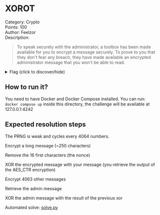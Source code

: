 # XOROT
Category: Crypto  
Points: 100  
Author: Feelzor  
Description:
> To speak securely with the administrator, a toolbox has been made available for you to encrypt a message securely.
> To prove to you that they don't fear any breach, they have made available an encrypted administrator message that you won't be able to read.

<details>
    <summary>Flag (click to discover/hide)</summary>
    <p>GH22{1nsecur3_AES_CTR_w1th_PRNGs}</p>
</details>

## How to run it?
You need to have Docker and Docker Compose installed.
You can run: ``docker compose up`` inside this directory, the challenge will
be available at 127.0.0.1:4242

## Expected resolution steps

The PRNG is weak and cycles every 4064 numbers.

Encrypt a long message (~250 characters)

Remove the 16 first characters (the nonce)

XOR the encrypted message with your message (you retrieve the output of the AES_CTR encryption)

Encrypt 4063 other messages

Retrieve the admin message

XOR the admin message with the result of the previous xor

Automated solve: [solve.py](./solve.py)